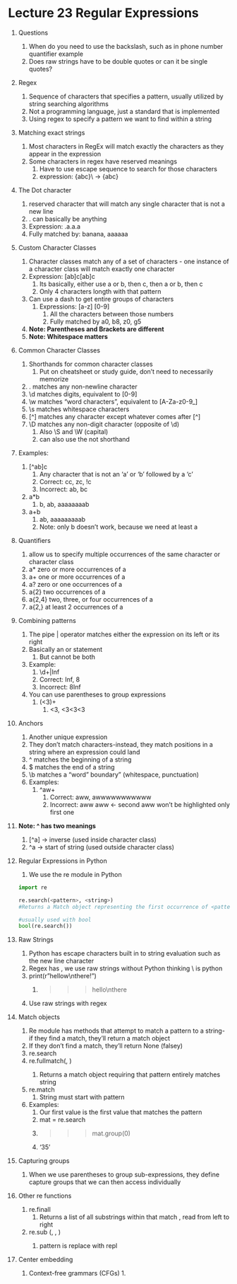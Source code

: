 # Lecture 23 Regular Expressions

1. Questions
    1. When do you need to use the backslash, such as in phone number quantifier example
    2. Does raw strings have to be double quotes or can it be single quotes?
2. Regex
    1. Sequence of characters that specifies a pattern, usually utilized by string searching algorithms
    2. Not a programming language, just a standard that is implemented
    3. Using regex to specify a pattern we want to find within a string
3. Matching exact strings
    1. Most characters in RegEx will match exactly the characters as they appear in the expression
    2. Some characters in regex have reserved meanings
        1. Have to use escape sequence to search for those characters
        2. expression: \{abc}\ → {abc}
4. The Dot character
    1. reserved character that will match any single character that is not a new line
    2. . can basically be anything
    3. Expression: .a.a.a
    4. Fully matched by: banana, aaaaaa
5. Custom Character Classes
    1. Character classes match any of a set of characters - one instance of a character class will match exactly one character
    2. Expression: [ab]c[ab]c
        1. Its basically, either use a or b, then c, then a or b, then c
        2. Only 4 characters longth with that pattern
    3. Can use a dash to get entire groups of characters
        1. Expressions: [a-z] [0-9]
            1. All the characters between those numbers
            2. Fully matched by a0, b8, z0, g5
    4. **Note: Parentheses and Brackets are different**
    5. **Note: Whitespace matters**
6. Common Character Classes
    1. Shorthands for common character classes
        1. Put on cheatsheet or study guide, don’t need to necessarily memorize
    2. . matches any non-newline character
    3. \d matches digits, equivalent to [0-9]
    4. \w matches “word characters”, equivalent to [A-Za-z0-9_]
    5. \s matches whitespace characters
    6. [^] matches any character except whatever comes after [^]
    7. \D matches any non-digit character (opposite of \d)
        1. Also \S and \W (capital)
        2. can also use the not shorthand
7. Examples:
    1. [^ab]c
        1. Any character that is not an ‘a’ or ‘b’ followed by a ‘c’
        2. Correct: cc, zc, !c
        3. Incorrect: ab, bc
    2. a*b
        1. b, ab, aaaaaaaab
    3. a+b
        1. ab, aaaaaaaaab
        2. Note: only b doesn’t work, because we need at least a
8. Quantifiers
    1. allow us to specify multiple occurrences of the same character or character class
    2. a* zero or more occurrences of a
    3. a+ one or more occurrences of a
    4. a? zero or one occurrences of a
    5. a{2} two occurrences of a
    6. a{2,4} two, three, or four occurrences of a
    7. a{2,} at least 2 occurrences of a
9. Combining patterns
    1. The pipe | operator matches either the expression on its left or its right
    2. Basically an or statement
        1. But cannot be both
    3. Example:
        1. \d+|Inf
        2. Correct: Inf, 8
        3. Incorrect: 8Inf
    4. You can use parentheses to group expressions
        1. (<3)+
            1. <3, <3<3<3
10. Anchors
    1. Another unique expression
    2. They don’t match characters-instead, they match positions in a string where an expression could land
    3. ^ matches the beginning of a string
    4. $ matches the end of a string
    5. \b matches a “word” boundary” (whitespace, punctuation)
    6. Examples:
        1. ^aw+
            1. Correct: aww, awwwwwwwwwww
            2. Incorrect: aww aww ← second aww won’t be highlighted only first one
11. **Note: ^ has two meanings**
    1. [^a] → inverse (used inside character class)
    2. ^a → start of string (used outside character class)
12. Regular Expressions in Python
    1. We use the re module in Python
    
    ```python
    import re
    
    re.search(<pattern>, <string>)
    #Returns a Match object representing the first occurrence of <pattern> in <string>
    
    #usually used with bool
    bool(re.search())
    ```
    
13. Raw Strings
    1. Python has escape characters built in to string evaluation such as the new line character
    2. Regex has \, we use raw strings without Python thinking \ is python
    3. print(r”hellow\nthere!”)
        1. >>> hello\nthere
    4. Use raw strings with regex
14. Match objects
    1. Re module has methods that attempt to match a pattern to a string- if they find a match, they’ll return a match object
    2. If they don’t find a match, they’ll return None (falsey)
    3. re.search
    4. re.fullmatch(<pattern>, <string>)
        1. Returns a match object requiring that pattern entirely matches string
    5. re.match
        1. String must start with pattern
    6. Examples:
        1. Our first value is the first value that matches the pattern
        2. mat = re.search
        3. >>>mat.group(0)
        4. ‘35’
15. Capturing groups
    1. When we use parentheses to group sub-expressions, they define capture groups that we can then access individually
16. Other re functions
    1. re.finall
        1. Returns a list of all substrings within <string> that match <pattern>, read from left to right
    2. re.sub (<pattern>, <repl>, <string>)
        1. pattern is replace with repl
17. Center embedding
    1. Context-free grammars (CFGs)
        1.